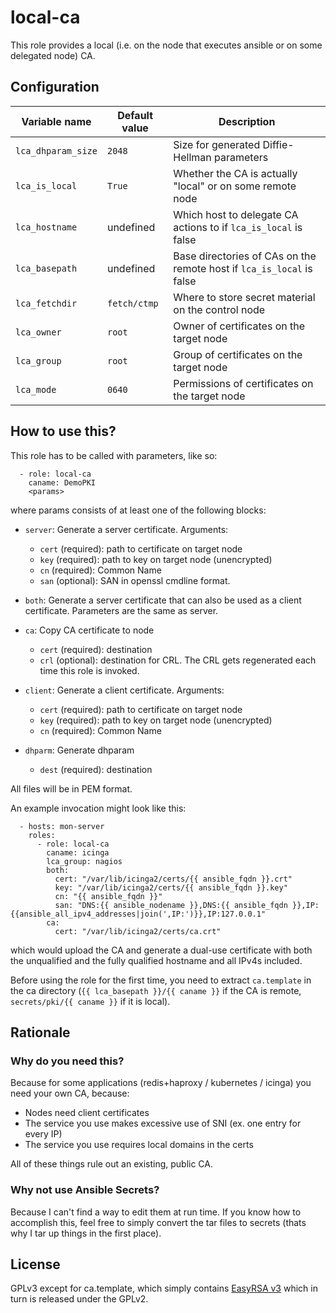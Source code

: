 # local-ca

This role provides a local (i.e. on the node that executes ansible or on some
delegated node) CA.

## Configuration

| Variable name | Default value | Description |
|---------------|---------------|-------------|
| `lca_dhparam_size` | `2048` | Size for generated Diffie-Hellman parameters |
| `lca_is_local` | `True` | Whether the CA is actually "local" or on some remote node |
| `lca_hostname` | undefined | Which host to delegate CA actions to if `lca_is_local` is false |
| `lca_basepath` | undefined | Base directories of CAs on the remote host if `lca_is_local` is false |
| `lca_fetchdir` | `fetch/ctmp` | Where to store secret material on the control node |
| `lca_owner` | `root` | Owner of certificates on the target node |
| `lca_group` | `root` | Group of certificates on the target node |
| `lca_mode` | `0640` | Permissions of certificates on the target node |

## How to use this?

This role has to be called with parameters, like so:

```
  - role: local-ca
    caname: DemoPKI
    <params>
```

where params consists of at least one of the following blocks:

* `server`: Generate a server certificate. Arguments:
  * `cert` (required): path to certificate on target node
  * `key` (required): path to key on target node (unencrypted)
  * `cn` (required): Common Name
  * `san` (optional): SAN in openssl cmdline format.

* `both`: Generate a server certificate that can also be used as a client
  certificate. Parameters are the same as server.

* `ca`: Copy CA certificate to node
  * `cert` (required): destination
  * `crl` (optional): destination for CRL. The CRL gets regenerated each time
    this role is invoked.

* `client`: Generate a client certificate. Arguments:
  * `cert` (required): path to certificate on target node
  * `key` (required): path to key on target node (unencrypted)
  * `cn` (required): Common Name

* `dhparm`: Generate dhparam
  * `dest` (required): destination

All files will be in PEM format.

An example invocation might look like this:

```
  - hosts: mon-server
    roles:
      - role: local-ca
        caname: icinga
        lca_group: nagios
        both:
          cert: "/var/lib/icinga2/certs/{{ ansible_fqdn }}.crt"
          key: "/var/lib/icinga2/certs/{{ ansible_fqdn }}.key"
          cn: "{{ ansible_fqdn }}"
          san: "DNS:{{ ansible_nodename }},DNS:{{ ansible_fqdn }},IP:{{ansible_all_ipv4_addresses|join(',IP:')}},IP:127.0.0.1"
        ca:
          cert: "/var/lib/icinga2/certs/ca.crt"
```

which would upload the CA and generate a dual-use certificate with both the
unqualified and the fully qualified hostname and all IPv4s included.

Before using the role for the first time, you need to extract `ca.template` in
the ca directory (`{{ lca_basepath }}/{{ caname }}` if the CA is remote,
`secrets/pki/{{ caname }}` if it is local).

## Rationale

### Why do you need this?

Because for some applications (redis+haproxy / kubernetes / icinga) you need
your own CA, because:

* Nodes need client certificates
* The service you use makes excessive use of SNI (ex. one entry for every IP)
* The service you use requires local domains in the certs

All of these things rule out an existing, public CA.

### Why not use Ansible Secrets?

Because I can't find a way to edit them at run time. If you know how to
accomplish this, feel free to simply convert the tar files to secrets (thats why
I tar up things in the first place).

## License

GPLv3 except for ca.template, which simply contains [EasyRSA
v3](https://github.com/OpenVPN/easy-rsa) which in turn is released under the
GPLv2.
